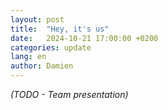 ```yaml
---
layout: post
title:  "Hey, it's us"
date:   2024-10-21 17:00:00 +0200
categories: update
lang: en
author: Damien
---
```

<em>(TODO - Team presentation)</em>